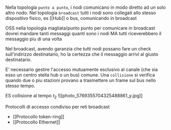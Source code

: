 Nella topologia `punto a punto`, i nodi comunicano in modo diretto ad un solo altro nodo.
Nel topologia `broadcast` tutti i nodi sono collegati allo stesso dispositivo fisico, es [[Hub]] o bus, comunicando in broadcast

OSS nella topologia magliata/punto punto per comunicare in broadcast dovrei mandare tanti messaggi quanti sono i nodi MA tutti riceverebbero il messaggio piu di una volta

Nel broadcast, avendo garanzia che tutti nodi possano fare un check sull'indirizzo destinatario, ho la certezza che il messaggio arrivi al giusto destinatario.

E' necessario gestire l'accesso mutuamente esclusivo al canale (che sia esso un centro stella hub o un bus) comune.
Una `collisione` si verifica quando due o piu stazioni provano a trasmettere un frame sul bus nello stesso tempo. 

ES collisione al tempo $t_2$
![[photo_5769355704325488861_y.jpg]]

Protocolli di accesso condiviso per reti broadcast
- [[Protocollo token-ring]]
- [[Protocollo Ethernet]]